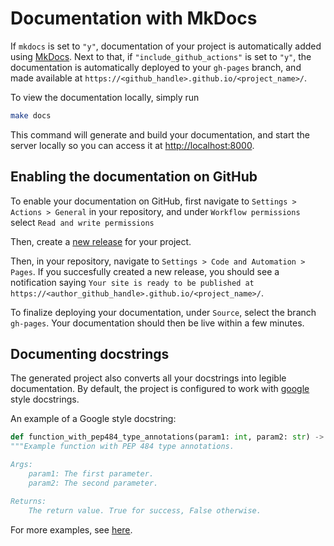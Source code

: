 # Documentation with MkDocs

If `mkdocs` is set to `"y"`, documentation of your project is
automatically added using
[MkDocs](https://www.mkdocs.org/). Next to that, if
`"include_github_actions"` is set to `"y"`, the documentation is
automatically deployed to your `gh-pages` branch, and made available at
`https://<github_handle>.github.io/<project_name>/`.

To view the documentation locally, simply run

```bash
make docs
```

This command will generate and build your documentation, and start the server locally so you can access it at
<http://localhost:8000>.

## Enabling the documentation on GitHub

To enable your documentation on GitHub, first navigate to `Settings > Actions > General` in your repository, and under `Workflow permissions` select `Read and write permissions`

Then, create a [new release](./cicd.md#how-to-trigger-a-release) for your project.

Then, in your repository, navigate to `Settings > Code and Automation > Pages`. If you succesfully created a new release,
you should see a notification saying `Your site is ready to be published at https://<author_github_handle>.github.io/<project_name>/`.

To finalize deploying your documentation, under `Source`, select the branch `gh-pages`. Your documentation should then be live within a few minutes.

## Documenting docstrings

The generated project also converts all
your docstrings into legible documentation. By default, the project is
configured to work with
[google](https://google.github.io/styleguide/pyguide.html) style
docstrings.

An example of a Google style docstring:

```python
def function_with_pep484_type_annotations(param1: int, param2: str) -> bool:
"""Example function with PEP 484 type annotations.

Args:
    param1: The first parameter.
    param2: The second parameter.

Returns:
    The return value. True for success, False otherwise.
```

For more examples, see
[here](https://sphinxcontrib-napoleon.readthedocs.io/en/latest/example_google.html).
